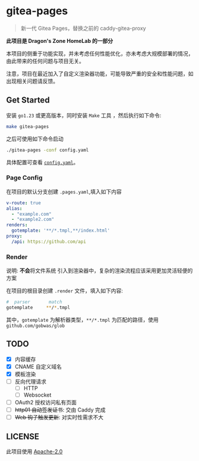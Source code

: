 # gitea-pages

> 新一代 Gitea Pages，替换之前的 caddy-gitea-proxy

**此项目是 Dragon's Zone HomeLab 的一部分**

本项目的侧重于功能实现，并未考虑任何性能优化，亦未考虑大规模部署的情况，由此带来的任何问题与项目无关。

注意，项目在最近加入了自定义渲染器功能，可能导致严重的安全和性能问题，如出现相关问题请反馈。

## Get Started

安装 `go1.23` 或更高版本，同时安装 `Make` 工具 ，然后执行如下命令:

```bash
make gitea-pages
```

之后可使用如下命令启动

```bash
./gitea-pages -conf config.yaml
```

具体配置可查看 [`config.yaml`](./config.yaml)。


### Page Config

在项目的默认分支创建 `.pages.yaml`,填入如下内容

```yaml
v-route: true
alias:
  - "example.com"
  - "example2.com"
renders:
  gotemplate: '**/*.tmpl,**/index.html'
proxy:
  /api: https://github.com/api 

```

### Render

说明: **不会**将文件系统 引入到渲染器中，复杂的渲染流程应该采用更加灵活轻便的方案

在项目的根目录创建 `.render` 文件，填入如下内容:

```sh
#  parser       match
gotemplate     **/*.tmpl
```
其中，`gotemplate` 为解析器类型，`**/*.tmpl` 为匹配的路径，使用 `github.com/gobwas/glob`

## TODO

- [x] 内容缓存
- [x] CNAME 自定义域名
- [x] 模板渲染
- [ ] 反向代理请求
  - [ ] HTTP
  - [ ] Websocket
- [ ] OAuth2 授权访问私有页面
- [ ] ~~http01 自动签发证书~~: 交由 Caddy 完成
- [ ] ~~Web 钩子触发更新~~: 对实时性需求不大

## LICENSE

此项目使用 [Apache-2.0](./LICENSE)